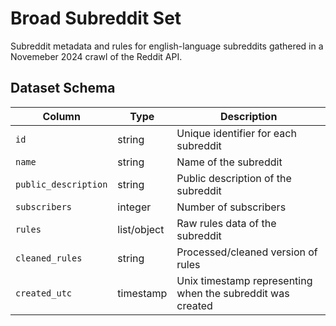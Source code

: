 # Broad Subreddit Set

Subreddit metadata and rules for english-language subreddits gathered in a Novemeber 2024 crawl of the Reddit API.

## Dataset Schema

| Column | Type | Description |
|--------|------|-------------|
| `id` | string | Unique identifier for each subreddit |
| `name` | string | Name of the subreddit |
| `public_description` | string | Public description of the subreddit |
| `subscribers` | integer | Number of subscribers |
| `rules` | list/object | Raw rules data of the subreddit |
| `cleaned_rules` | string | Processed/cleaned version of rules |
| `created_utc` | timestamp | Unix timestamp representing when the subreddit was created |
